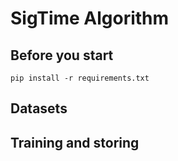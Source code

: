 # SigTime Algorithm
## Before you start

```
pip install -r requirements.txt
```

## Datasets

## Training and storing
